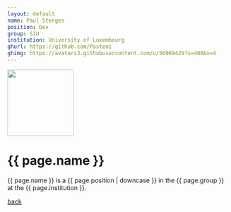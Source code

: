 ```yaml
---
layout: default
name: Paul Sterges
position: Dev
group: SIU
institution: University of Luxembourg
ghurl: https://github.com/Pasteni
ghimg: https://avatars3.githubusercontent.com/u/56069429?s=400&v=4
---
```


<a href="{{ page.ghurl }}"><img src="{{ page.ghimg }}" height="150px"/></a>

# {{ page.name }}

{{ page.name }} is a {{ page.position | downcase }} in the {{ page.group }} at the {{ page.institution }}.

<a href="{{ site.baseurl }}">back</a>
